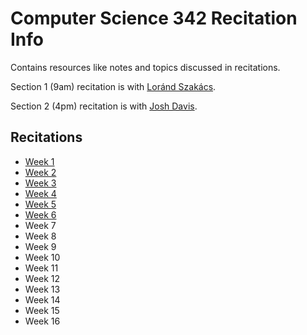 Computer Science 342 Recitation Info
====================================

Contains resources like notes and topics discussed in recitations.

Section 1 (9am) recitation is with [Loránd Szakács](https://github.com/lorandszakacs).

Section 2 (4pm) recitation is with [Josh Davis](https://github.com/jdavis).

## Recitations

- [Week 1](week01/)
- [Week 2](week02/)
- [Week 3](week03/)
- [Week 4](week04/)
- [Week 5](week05/)
- [Week 6](week06/)
- Week 7
- Week 8
- Week 9
- Week 10
- Week 11
- Week 12
- Week 13
- Week 14
- Week 15
- Week 16
